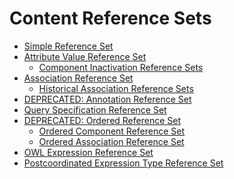# Content Reference Sets

* ​[Simple Reference Set](5.2.1.1-simple-reference-set.md)​
* ​[Attribute Value Reference Set](../../../5-reference-set-release-files-specification/5.2-reference-set-types/5.2.1-content-reference-sets/5.2.1.3-attribute-value-reference-set/)​
  * [Component Inactivation Reference Sets](../../../5-reference-set-release-files-specification/5.2-reference-set-types/5.2.1-content-reference-sets/5.2.1.3-attribute-value-reference-set/5.2.1.3-attribute-value-reference-set.md)​
* [Association Reference Set](../../../5-reference-set-release-files-specification/5.2-reference-set-types/5.2.1-content-reference-sets/5.2.1.4-association-reference-set/)​
  * [Historical Association Reference Sets](../../../5-reference-set-release-files-specification/5.2-reference-set-types/5.2.1-content-reference-sets/5.2.1.4-association-reference-set/5.2.5.1-historical-association-reference-sets.md)​
* [DEPRECATED: Annotation Reference Set](../../../5-reference-set-release-files-specification/5.2-reference-set-types/5.2.1-content-reference-sets/5.2.1.4-association-reference-set/)​
* [Query Specification Reference Set](5.2.1.7-query-specification-reference-set.md)​
* [DEPRECATED: Ordered Reference Set](../../../5-reference-set-release-files-specification/5.2-reference-set-types/5.2.1-content-reference-sets/5.2.1.8-ordered-reference-set/)​
  * [Ordered Component Reference Set](../../../5-reference-set-release-files-specification/5.2-reference-set-types/5.2.1-content-reference-sets/5.2.1.8-ordered-reference-set/5.2.1.5-ordered-association-reference-set-1.md)​
  * [Ordered Association Reference Set](../../../5-reference-set-release-files-specification/5.2-reference-set-types/5.2.1-content-reference-sets/5.2.1.8-ordered-reference-set/5.2.1.5-ordered-association-reference-set.md)​
* [OWL Expression Reference Set](5.2.1.9-owl-expression-reference-set.md)​
* [Postcoordinated Expression Type Reference Set](5.2.1.10-postcoordinated-expression-type-reference-set.md)

